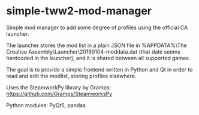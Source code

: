 # simple-tww2-mod-manager

Simple mod manager to add some degree of profiles using the official CA launcher.

The launcher stores the mod list in a plain JSON file in %APPDATA%\The Creative Assembly\Launcher\20190104-moddata.dat (that date seems hardcoded in the launcher), and it is shared between all supported games.

The goal is to provide a simple frontend written in Python and Qt in order to read and edit the modlist, storing profiles elsewhere.

Uses the SteamworkPy library by Gramps: https://github.com/Gramps/SteamworksPy

Python modules: PyQt5, pandas
